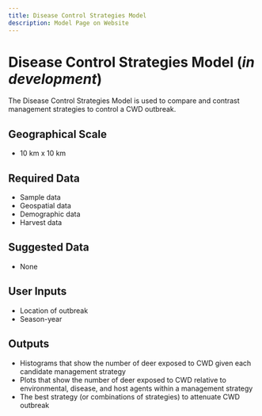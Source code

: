 ```yaml
---
title: Disease Control Strategies Model
description: Model Page on Website
---
```


# Disease Control Strategies Model (*in development*)

The Disease Control Strategies Model is used to compare and contrast management strategies to control a CWD outbreak.

## Geographical Scale
* 10 km x 10 km

## Required Data
* Sample data
* Geospatial data
* Demographic data
* Harvest data

## Suggested Data
* None

## User Inputs
* Location of outbreak
* Season-year

## Outputs
* Histograms that show the number of deer exposed to CWD given each candidate management strategy
* Plots that show the number of deer exposed to CWD relative to environmental, disease, and host agents within a management strategy
* The best strategy (or combinations of strategies) to attenuate CWD outbreak

